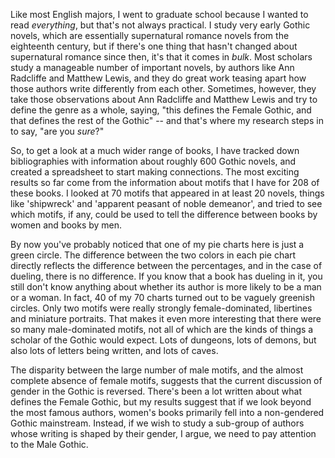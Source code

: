 Like most English majors, I went to graduate school because I wanted to read *everything*, but that's not always practical. I study very early Gothic novels, which are essentially supernatural romance novels from the eighteenth century, but if there's one thing that hasn't changed about supernatural romance since then, it's that it comes in *bulk*. Most scholars study a manageable number of important novels, by authors like Ann Radcliffe and Matthew Lewis, and they do great work teasing apart how those authors write differently from each other. Sometimes, however, they take those observations about Ann Radcliffe and Matthew Lewis and try to define the genre as a whole, saying, "this defines the Female Gothic, and that defines the rest of the Gothic" -- and that's where my research steps in to say, "are you *sure*?"

So, to get a look at a much wider range of books, I have tracked down bibliographies with information about roughly 600 Gothic novels, and created a spreadsheet to start making connections. The most exciting results so far come from the information about motifs that I have for 208 of these books. I looked at 70 motifs that appeared in at least 20 novels, things like 'shipwreck' and 'apparent peasant of noble demeanor', and tried to see which motifs, if any, could be used to tell the difference between books by women and books by men.

By now you've probably noticed that one of my pie charts here is just a green circle. The difference between the two colors in each pie chart directly reflects the difference between the percentages, and in the case of dueling, there is no difference. If you know that a book has dueling in it, you still don't know anything about whether its author is more likely to be a man or a woman. In fact, 40 of my 70 charts turned out to be vaguely greenish circles. Only two motifs were really strongly female-dominated, libertines and miniature portraits. That makes it even more interesting that there were so many male-dominated motifs, not all of which are the kinds of things a scholar of the Gothic would expect. Lots of dungeons, lots of demons, but also lots of letters being written, and lots of caves.

The disparity between the large number of male motifs, and the almost complete absence of female motifs, suggests that the current discussion of gender in the Gothic is reversed. There's been a lot written about what defines the Female Gothic, but my results suggest that if we look beyond the most famous authors, women's books primarily fell into a non-gendered Gothic mainstream. Instead, if we wish to study a sub-group of authors whose writing is shaped by their gender, I argue, we need to pay attention to the Male Gothic.





<!--The details of all of these different motifs can change which books we read and how we read them. People at the time thought that Ann Radcliffe wrote better books than the person who wrote "There Is A Secret, Find It Out" -- but they didn't think of her novels as a fundamentally different *kind* of book, the way we think Twilight is just not comparable to Pride and Prejudice. My research provides a way to take the big famous books, and instead of comparing them just to different kinds of big famous books, to put them back in the context in which they were read.


- dueling: 28 women / 26 men (54 total)
- orphan: 26 women / 18 men (44 total)
- dungeon: 19 women / 39 men (58 total)

- but people who read romance novels don't read ten or twelve books over the course of 40 years, and we have a lot of evidence suggesting that the people who read these Gothic novels did so by checking them out from libraries, which were just becoming popularized then, so people would return the last volume of something that gets studied a lot, like Frankenstein, and they'd check out something that has been completely forgotten for two hundred years, like "" and "There Is A Secret, Find It Out" (those are real book titles, by the way).

- but they didn't have the idea of a division between "high culture" and "low culture" that we do today. All novels were supposed to be "high culture". 

- 
- If it's not possible for an experiment to say you're wrong, it's not a very good experiment.-->
